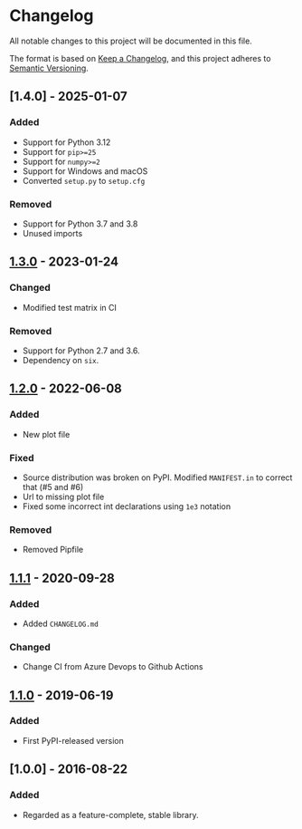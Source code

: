 # Changelog
All notable changes to this project will be documented in this file.

The format is based on [Keep a Changelog](https://keepachangelog.com/en/1.0.0/),
and this project adheres to [Semantic Versioning](https://semver.org/spec/v2.0.0.html).

## [1.4.0] - 2025-01-07

### Added

- Support for Python 3.12
- Support for `pip>=25`
- Support for `numpy>=2`
- Support for Windows and macOS
- Converted `setup.py` to `setup.cfg`

### Removed

- Support for Python 3.7 and 3.8
- Unused imports


## [1.3.0] - 2023-01-24

### Changed

- Modified test matrix in CI

### Removed

- Support for Python 2.7 and 3.6.
- Dependency on `six`.


## [1.2.0] - 2022-06-08

### Added

- New plot file

### Fixed

- Source distribution was broken on PyPI. Modified `MANIFEST.in` to correct that (#5 and #6)
- Url to missing plot file
- Fixed some incorrect int declarations using `1e3` notation

### Removed

- Removed Pipfile

## [1.1.1] - 2020-09-28

### Added

- Added `CHANGELOG.md`

### Changed

- Change CI from Azure Devops to Github Actions


## [1.1.0] - 2019-06-19

### Added

- First PyPI-released version


## [1.0.0] - 2016-08-22

### Added

- Regarded as a feature-complete, stable library.


[Unreleased]: https://github.com/hbldh/lspopt/compare/v1.3.0...HEAD
[1.3.0]: https://github.com/hbldh/lspopt/compare/v1.2.0...v1.3.0
[1.2.0]: https://github.com/hbldh/lspopt/compare/v1.1.1...v1.2.0
[1.1.1]: https://github.com/hbldh/lspopt/compare/v1.1.0...v1.1.1
[1.1.0]: https://github.com/hbldh/lspopt/compare/v1.0.0...v1.1.0
